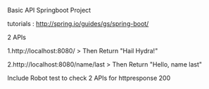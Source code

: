 Basic API Springboot Project

tutorials : http://spring.io/guides/gs/spring-boot/

2 APIs 

1.http://localhost:8080/ > Then Return "Hail Hydra!"

2.http://localhost:8080/name/last > Then Return "Hello, name last"

Include Robot test to check 2 APIs for httpresponse 200 
